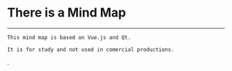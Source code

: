 
# There is a Mind Map
-----------------------------------------------
<!-- Only visible to SMART Guys -->

    This mind map is based on Vue.js and Qt.

    It is for study and not used in comercial productions.


.